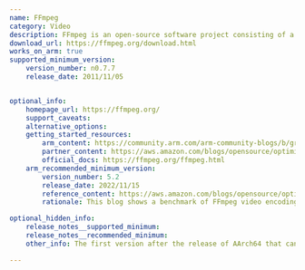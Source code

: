 ```yaml
---
name: FFmpeg
category: Video
description: FFmpeg is an open-source software project consisting of a suite of libraries and programs for handling video, audio, and other multimedia files and streams. 
download_url: https://ffmpeg.org/download.html
works_on_arm: true
supported_minimum_version:
    version_number: n0.7.7
    release_date: 2011/11/05


optional_info:
    homepage_url: https://ffmpeg.org/
    support_caveats:
    alternative_options:
    getting_started_resources:
        arm_content: https://community.arm.com/arm-community-blogs/b/graphics-gaming-and-vr-blog/posts/quick-tips-use-ffmpeg-to-convert-pictures-to-raw-rgb565
        partner_content: https://aws.amazon.com/blogs/opensource/optimized-video-encoding-with-ffmpeg-on-aws-graviton-processors/
        official_docs: https://ffmpeg.org/ffmpeg.html
    arm_recommended_minimum_version:
        version_number: 5.2
        release_date: 2022/11/15
        reference_content: https://aws.amazon.com/blogs/opensource/optimized-video-encoding-with-ffmpeg-on-aws-graviton-processors/
        rationale: This blog shows a benchmark of FFmpeg video encoding on Graviton processors, delivering around 60% performance boost vs other architectures.

optional_hidden_info:
    release_notes__supported_minimum:
    release_notes__recommended_minimum:
    other_info: The first version after the release of AArch64 that can be built on ARM is n0.7.7 version.

---
```

